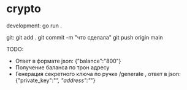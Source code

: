 # crypto

development:
go run .

git:
git add .
git commit -m "что сделала"
git push origin main


TODO:
- Ответ в формате json: {"balance":"800"}
- Получение баланса по трон адресу
- Генерация секретного ключа по ручке /generate , ответ в json: {"private_key":"*", "address":"*"}